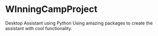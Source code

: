 # WInningCampProject
Desktop Assistant using Python
Using amazing packages to create the assistant with cool functionality.
